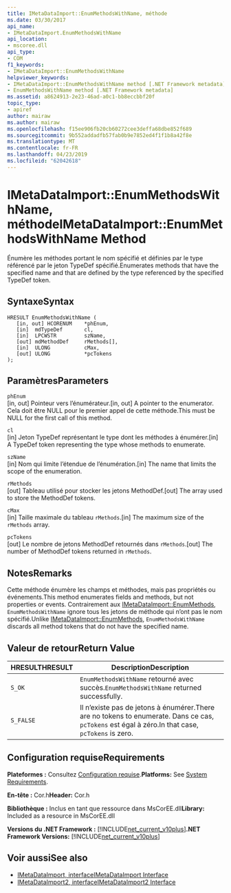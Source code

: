 ```yaml
---
title: IMetaDataImport::EnumMethodsWithName, méthode
ms.date: 03/30/2017
api_name:
- IMetaDataImport.EnumMethodsWithName
api_location:
- mscoree.dll
api_type:
- COM
f1_keywords:
- IMetaDataImport::EnumMethodsWithName
helpviewer_keywords:
- IMetaDataImport::EnumMethodsWithName method [.NET Framework metadata]
- EnumMethodsWithName method [.NET Framework metadata]
ms.assetid: a8624913-2e23-46ad-a0c1-bb8eccbbf20f
topic_type:
- apiref
author: mairaw
ms.author: mairaw
ms.openlocfilehash: f15ee906fb20cb60272cee3deffa68dbe852f689
ms.sourcegitcommit: 9b552addadfb57fab0b9e7852ed4f1f1b8a42f8e
ms.translationtype: MT
ms.contentlocale: fr-FR
ms.lasthandoff: 04/23/2019
ms.locfileid: "62042618"
---
```

# <a name="imetadataimportenummethodswithname-method"></a><span data-ttu-id="aee6b-102">IMetaDataImport::EnumMethodsWithName, méthode</span><span class="sxs-lookup"><span data-stu-id="aee6b-102">IMetaDataImport::EnumMethodsWithName Method</span></span>
<span data-ttu-id="aee6b-103">Énumère les méthodes portant le nom spécifié et définies par le type référencé par le jeton TypeDef spécifié.</span><span class="sxs-lookup"><span data-stu-id="aee6b-103">Enumerates methods that have the specified name and that are defined by the type referenced by the specified TypeDef token.</span></span>  
  
## <a name="syntax"></a><span data-ttu-id="aee6b-104">Syntaxe</span><span class="sxs-lookup"><span data-stu-id="aee6b-104">Syntax</span></span>  
  
```  
HRESULT EnumMethodsWithName (  
   [in, out] HCORENUM    *phEnum,  
   [in]  mdTypeDef       cl,  
   [in]  LPCWSTR         szName,  
   [out] mdMethodDef     rMethods[],  
   [in]  ULONG           cMax,  
   [out] ULONG           *pcTokens  
);  
```  
  
## <a name="parameters"></a><span data-ttu-id="aee6b-105">Paramètres</span><span class="sxs-lookup"><span data-stu-id="aee6b-105">Parameters</span></span>  
 `phEnum`  
 <span data-ttu-id="aee6b-106">[in, out] Pointeur vers l’énumérateur.</span><span class="sxs-lookup"><span data-stu-id="aee6b-106">[in, out] A pointer to the enumerator.</span></span> <span data-ttu-id="aee6b-107">Cela doit être NULL pour le premier appel de cette méthode.</span><span class="sxs-lookup"><span data-stu-id="aee6b-107">This must be NULL for the first call of this method.</span></span>  
  
 `cl`  
 <span data-ttu-id="aee6b-108">[in] Jeton TypeDef représentant le type dont les méthodes à énumérer.</span><span class="sxs-lookup"><span data-stu-id="aee6b-108">[in] A TypeDef token representing the type whose methods to enumerate.</span></span>  
  
 `szName`  
 <span data-ttu-id="aee6b-109">[in] Nom qui limite l’étendue de l’énumération.</span><span class="sxs-lookup"><span data-stu-id="aee6b-109">[in] The name that limits the scope of the enumeration.</span></span>  
  
 `rMethods`  
 <span data-ttu-id="aee6b-110">[out] Tableau utilisé pour stocker les jetons MethodDef.</span><span class="sxs-lookup"><span data-stu-id="aee6b-110">[out] The array used to store the MethodDef tokens.</span></span>  
  
 `cMax`  
 <span data-ttu-id="aee6b-111">[in] Taille maximale du tableau `rMethods`.</span><span class="sxs-lookup"><span data-stu-id="aee6b-111">[in] The maximum size of the `rMethods` array.</span></span>  
  
 `pcTokens`  
 <span data-ttu-id="aee6b-112">[out] Le nombre de jetons MethodDef retournés dans `rMethods`.</span><span class="sxs-lookup"><span data-stu-id="aee6b-112">[out] The number of MethodDef tokens returned in `rMethods`.</span></span>  
  
## <a name="remarks"></a><span data-ttu-id="aee6b-113">Notes</span><span class="sxs-lookup"><span data-stu-id="aee6b-113">Remarks</span></span>  
 <span data-ttu-id="aee6b-114">Cette méthode énumère les champs et méthodes, mais pas propriétés ou événements.</span><span class="sxs-lookup"><span data-stu-id="aee6b-114">This method enumerates fields and methods, but not properties or events.</span></span> <span data-ttu-id="aee6b-115">Contrairement aux [IMetaDataImport::EnumMethods](../../../../docs/framework/unmanaged-api/metadata/imetadataimport-enummethods-method.md), `EnumMethodsWithName` ignore tous les jetons de méthode qui n’ont pas le nom spécifié.</span><span class="sxs-lookup"><span data-stu-id="aee6b-115">Unlike [IMetaDataImport::EnumMethods](../../../../docs/framework/unmanaged-api/metadata/imetadataimport-enummethods-method.md), `EnumMethodsWithName` discards all method tokens that do not have the specified name.</span></span>  
  
## <a name="return-value"></a><span data-ttu-id="aee6b-116">Valeur de retour</span><span class="sxs-lookup"><span data-stu-id="aee6b-116">Return Value</span></span>  
  
|<span data-ttu-id="aee6b-117">HRESULT</span><span class="sxs-lookup"><span data-stu-id="aee6b-117">HRESULT</span></span>|<span data-ttu-id="aee6b-118">Description</span><span class="sxs-lookup"><span data-stu-id="aee6b-118">Description</span></span>|  
|-------------|-----------------|  
|`S_OK`|<span data-ttu-id="aee6b-119">`EnumMethodsWithName` retourné avec succès.</span><span class="sxs-lookup"><span data-stu-id="aee6b-119">`EnumMethodsWithName` returned successfully.</span></span>|  
|`S_FALSE`|<span data-ttu-id="aee6b-120">Il n’existe pas de jetons à énumérer.</span><span class="sxs-lookup"><span data-stu-id="aee6b-120">There are no tokens to enumerate.</span></span> <span data-ttu-id="aee6b-121">Dans ce cas, `pcTokens` est égal à zéro.</span><span class="sxs-lookup"><span data-stu-id="aee6b-121">In that case, `pcTokens` is zero.</span></span>|  
  
## <a name="requirements"></a><span data-ttu-id="aee6b-122">Configuration requise</span><span class="sxs-lookup"><span data-stu-id="aee6b-122">Requirements</span></span>  
 <span data-ttu-id="aee6b-123">**Plateformes :** Consultez [Configuration requise](../../../../docs/framework/get-started/system-requirements.md).</span><span class="sxs-lookup"><span data-stu-id="aee6b-123">**Platforms:** See [System Requirements](../../../../docs/framework/get-started/system-requirements.md).</span></span>  
  
 <span data-ttu-id="aee6b-124">**En-tête :** Cor.h</span><span class="sxs-lookup"><span data-stu-id="aee6b-124">**Header:** Cor.h</span></span>  
  
 <span data-ttu-id="aee6b-125">**Bibliothèque :** Inclus en tant que ressource dans MsCorEE.dll</span><span class="sxs-lookup"><span data-stu-id="aee6b-125">**Library:** Included as a resource in MsCorEE.dll</span></span>  
  
 <span data-ttu-id="aee6b-126">**Versions du .NET Framework :** [!INCLUDE[net_current_v10plus](../../../../includes/net-current-v10plus-md.md)]</span><span class="sxs-lookup"><span data-stu-id="aee6b-126">**.NET Framework Versions:** [!INCLUDE[net_current_v10plus](../../../../includes/net-current-v10plus-md.md)]</span></span>  
  
## <a name="see-also"></a><span data-ttu-id="aee6b-127">Voir aussi</span><span class="sxs-lookup"><span data-stu-id="aee6b-127">See also</span></span>

- [<span data-ttu-id="aee6b-128">IMetaDataImport, interface</span><span class="sxs-lookup"><span data-stu-id="aee6b-128">IMetaDataImport Interface</span></span>](../../../../docs/framework/unmanaged-api/metadata/imetadataimport-interface.md)
- [<span data-ttu-id="aee6b-129">IMetaDataImport2, interface</span><span class="sxs-lookup"><span data-stu-id="aee6b-129">IMetaDataImport2 Interface</span></span>](../../../../docs/framework/unmanaged-api/metadata/imetadataimport2-interface.md)
